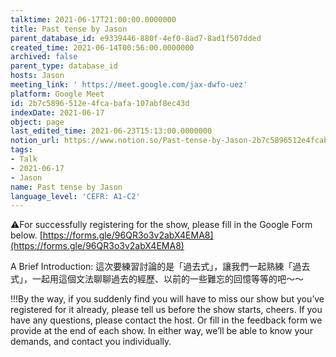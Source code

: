 ```yaml
---
talktime: 2021-06-17T21:00:00.0000000
title: Past tense by Jason
parent_database_id: e9339446-880f-4ef0-8ad7-8ad1f507dded
created_time: 2021-06-14T00:56:00.0000000
archived: false
parent_type: database_id
hosts: Jason
meeting_link: ' https://meet.google.com/jax-dwfo-uez'
platform: Google Meet
id: 2b7c5896-512e-4fca-bafa-107abf8ec43d
indexDate: 2021-06-17
object: page
last_edited_time: 2021-06-23T15:13:00.0000000
notion_url: https://www.notion.so/Past-tense-by-Jason-2b7c5896512e4fcabafa107abf8ec43d
tags:
- Talk
- 2021-06-17
- Jason
name: Past tense by Jason
language_level: 'CEFR: A1-C2'
---
```


⚠️For successfully registering for the show, please fill in the Google Form below.
[https://forms.gle/96QR3o3v2abX4EMA8](https://forms.gle/96QR3o3v2abX4EMA8)

A Brief Introduction: 
這次要練習討論的是「過去式」，讓我們一起熟練「過去式」，一起用這個文法聊聊過去的經歷、以前的一些難忘的回憶等等的吧～～

!!!By the way, if you suddenly find you will have to miss our show but you’ve registered for it already, please tell us before the show starts, cheers.
If you have any questions, please contact the host. Or fill in the feedback form we provide at the end of each show. In either way, we’ll be able to know your demands, and contact you individually.


